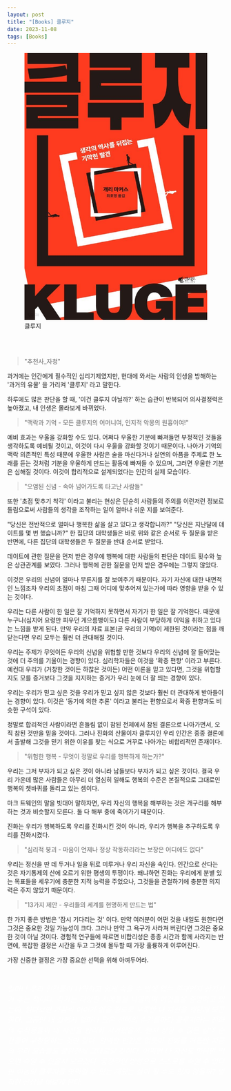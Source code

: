 ```yaml
---
layout: post
title: "[Books] 클루지"
date: 2023-11-08
tags: [Books]
---
```


<figure>
<img src="/assets/img/클루지.jpg" alt="클루지">
<figcaption>클루지</figcaption>
</figure>

<br><br>

> "추천사_자청"

과거에는 인간에게 필수적인 심리기제였지만, 현대에 와서는 사람의 인생을 방해하는 '과거의 유물' 을 가리켜 '클루지' 라고 말한다.

하루에도 많은 판단을 할 때, '이건 클루지 아닐까?' 하는 습관이 반복되어 의사결정력은 높아졌고, 내 인생은 몰라보게 바뀌었다.

> "맥락과 기억 - 모든 클루지의 어머니여, 인지적 악몽의 원흉이여!"

예비 효과는 우울을 강화할 수도 있다. 어쩌다 우울한 기분에 빠져들면 부정적인 것들을 생각하도록 예비될 것이고, 이것이 다시 우울을 강화할 것이기 때문이다. 나아가 기억의 맥락 의존적인 특성 때문에 우울한 사람은 술을 마신다거나 실연의 아픔을 주제로 한 노래를 듣는 것처럼 기분을 우울하게 만드는 활동에 빠져들 수 있으며, 그러면 우울한 기분은 심해질 것이다. 이것이 합리적으로 설계되었다는 인간의 실제 모습이다.

> "오염된 신념 - 속아 넘어가도록 타고난 사람들"

또한 '초점 맞추기 착각' 이라고 불리는 현상은 단순히 사람들의 주의를 이런저런 정보로 돌림으로써 사람들의 생각을 조작하는 일이 얼마나 쉬운 지를 보여준다.

"당신은 전반적으로 얼마나 행복한 삶을 살고 있다고 생각합니까?" "당신은 지난달에 데이트를 몇 번 했습니까?" 한 집단의 대학생들은 바로 위와 같은 순서로 두 질문을 받은 반면에, 다른 집단의 대학생들은 두 질문을 반대 순서로 받았다.

데이트에 관한 질문을 먼저 받은 경우에 행복에 대한 사람들의 판단은 데이트 횟수와 높은 상관관계를 보였다. 그러나 행복에 관한 질문을 먼저 받은 경우에는 그렇지 않았다.

이것은 우리의 신념이 얼마나 무른지를 잘 보여주기 때문이다. 자기 자신에 대한 내면적인 느낌조차 우리의 초점이 마침 그때 어디에 맞추어져 있는가에 따라 영향을 받을 수 있는 것이다.

우리는 다른 사람이 한 일은 잘 기억하지 못하면서 자기가 한 일은 잘 기억한다. 때문에 누구나(심지어 요령만 피우던 게으름뱅이도) 다른 사람이 부당하게 이익을 취하고 있다는 느낌을 받게 된다. 만약 우리의 자료 표본(곧 우리의 기억)이 제한된 것이라는 점을 깨닫는다면 우리 모두는 훨씬 더 관대해질 것이다.

우리는 주제가 무엇이든 우리의 신념을 위협할 만한 것보다 우리의 신념에 잘 들어맞는 것에 더 주의를 기울이는 경향이 있다. 심리학자들은 이것을 '확증 편향' 이라고 부른다. 예컨대 우리가 (거창한 것이든 하찮은 것이든) 어떤 이론을 믿고 있다면, 그것을 위협할지도 모를 증거보다 그것을 지지하는 증거가 우리 눈에 더 잘 띄는 경향이 있다.

우리는 우리가 믿고 싶은 것을 우리가 믿고 싶지 않은 것보다 훨씬 더 관대하게 받아들이는 경향이 있다. 이것은 '동기에 의한 추론' 이라고 불리는 편향으로서 확증 편향과도 비슷한 구석이 있다.

정말로 합리적인 사람이라면 흔들림 없이 참된 전제에서 참된 결론으로 나아가면서, 오직 참된 것만을 믿을 것이다. 그러나 진화의 산물이자 클루지인 우리 인간은 종종 결론에서 출발해 그것을 믿기 위한 이유를 찾는 식으로 거꾸로 나아가는 비합리적인 존재이다.

> "위험한 행복 - 무엇이 정말로 우리를 행복하게 하는가?"

우리는 그저 부자가 되고 싶은 것이 아니라 남들보다 부자가 되고 싶은 것이다. 결국 우리 가운데 많은 사람들은 아무리 더 열심히 일해도 행복의 수준은 본질적으로 그대로인 행복의 쳇바퀴를 돌리고 있는 셈이다.

마크 트웨인의 말을 빗대어 말하자면, 우리 자신의 행복을 해부하는 것은 개구리를 해부하는 것과 비슷할지 모른다. 둘 다 해부 중에 죽어가기 때문이다.

진화는 우리가 행복하도록 우리를 진화시킨 것이 아니라, 우리가 행복을 추구하도록 우리를 진화시켰다.

> "심리적 붕괴 - 마음이 언제나 정상 작동하리라는 보장은 어디에도 없다"

우리는 정신을 딴 데 두거나 일을 뒤로 미루거나 우리 자신을 속인다. 인간으로 산다는 것은 자기통제의 산에 오르기 위한 평생의 투쟁이다. 왜냐하면 진화는 우리에게 분별 있는 목표들을 세우기에 충분한 지적 능력을 주었으나, 그것들을 관철하기에 충분한 의지력은 주지 않았기 때문이다.

> "13가지 제안 - 우리들의 세계를 현명하게 만드는 법"

한 가지 좋은 방법은 '잠시 기다리는 것' 이다. 만약 여러분이 어떤 것을 내일도 원한다면 그것은 중요한 것일 가능성이 크다. 그러나 만약 그 욕구가 사라져 버린다면 그것은 중요한 것이 아닐 것이다. 경험적 연구들에 따르면 비합리성은 종종 시간과 함께 사라지는 반면에, 복잡한 결정은 시간을 두고 그것에 몰두할 때 가장 훌륭하게 이루어진다.

가장 신중한 결정은 가장 중요한 선택을 위해 아껴두어라.



<br>

<p style='text-align: justify;'>
    <span style="color:white; font-size:120%">
		<i>
        얼마나 우리 인간들이 나약하고 쉽게 속을 수 밖에 없는 존재인지 상기시켜 주는 책이다. 작가는 다양한 사례들을 나열하며 이것들을 증명하고 있는데, 읽다보면 가끔씩 어이가 없을 정도로 부족한 나 자신을 깨닫게 되곤 한다. 그동안 내 삶에서 얼마나 많은 선택의 순간들마다 클루지라는 진화의 부작용들이 내 자신을 합리화 시켜왔을까. 왠지 상당 수 많은 삶의 순간들이 부정당하는 것만 같다. 완벽한 인간은 없듯이 진화를 거듭한 지금의 우리 모습들도 불완전체 그대로일 것이다. 어쩌면 나 자신도 마음만 먹으면 속일 수 있을지 모르겠다. 긍정적인 방향으로 스스로를 속일 수 있다면 이놈의 클루지를 엿먹일 수 있는 재밌는 삶이 될 수도 있지 않을까? 발칙한 상상을 해보게 된다.
        </i>
    </span>
</p>

